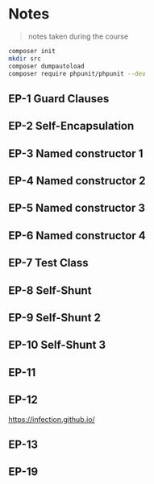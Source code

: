 # Notes

> notes taken during the course

<!-- https://gitignore.io -->
<!-- https://github.com/github/gitignore -->

```sh
composer init
mkdir src
composer dumpautoload
composer require phpunit/phpunit --dev
```

## EP-1 Guard Clauses

## EP-2 Self-Encapsulation

## EP-3 Named constructor 1

## EP-4 Named constructor 2

## EP-5 Named constructor 3

## EP-6 Named constructor 4

## EP-7 Test Class

## EP-8 Self-Shunt

## EP-9 Self-Shunt 2

## EP-10 Self-Shunt 3

## EP-11

## EP-12

https://infection.github.io/
## EP-13

## EP-19

